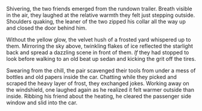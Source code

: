 Shivering, the two friends emerged from the rundown trailer. Breath
visible in the air, they laughed at the relative warmth they felt just
stepping outside. Shoulders quaking, the leaner of the two zipped his
collar all the way up and closed the door behind him.

Without the yellow glow, the velvet hush of a frosted yard whispered up
to them. Mirroring the sky above, twinkling flakes of ice reflected the
starlight back and spread a dazzling scene in front of them. _If_ they had
stopped to look before walking to an old beat up sedan and kicking the
grit off the tires.

Swearing from the chill, the pair scavenged their tools from under a
mess of bottles and old papers inside the car. Chatting while they
picked and scraped the heavy layer of frost, they exchanged jokes.
Working away on the windshield, one laughed again as he realized it felt
warmer outside than inside. Ribbing his friend about the heating, he
cleared the passenger side window and slid into the car.
